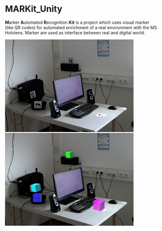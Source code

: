 # MARKit_Unity

**M**arker **A**utomated **R**ecognition **Kit** is a project which uses visual marker (like QR codes)  for automated enrichment of a real environment with the MS Hololens.
Marker are used as interface between real and digital world.

<img src="External/MRC1.jpg" width="425"/> <img src="External/MRC2.jpg" width="425"/>
